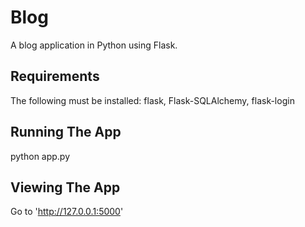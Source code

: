 # Blog
A blog application in Python using Flask.

## Requirements
The following must be installed: flask, Flask-SQLAlchemy, flask-login

## Running The App
python app.py

## Viewing The App
Go to 'http://127.0.0.1:5000'
